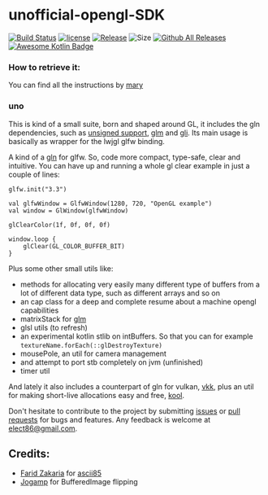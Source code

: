 # unofficial-opengl-SDK

[![Build Status](https://github.com/kotlin-graphics/uno-sdk/workflows/build/badge.svg)](https://github.com/kotlin-graphics/uno-sdk/actions?workflow=build)
[![license](https://img.shields.io/badge/License-MIT-orange.svg)](https://github.com/kotlin-graphics/uno-sdk/blob/master/LICENSE) 
[![Release](https://jitpack.io/v/kotlin-graphics/uno-sdk.svg)](https://jitpack.io/#kotlin-graphics/uno-sdk) 
![Size](https://github-size-badge.herokuapp.com/kotlin-graphics/uno-sdk.svg)
[![Github All Releases](https://img.shields.io/github/downloads/kotlin-graphics/uno-sdk/total.svg)]()
[![Awesome Kotlin Badge](https://kotlin.link/awesome-kotlin.svg)](https://github.com/KotlinBy/awesome-kotlin) 

### How to retrieve it:

You can find all the instructions by [mary](https://github.com/kotlin-graphics/mary)

### uno

This is kind of a small suite, born and shaped around GL, it includes the gln dependencies, such as [unsigned support](https://github.com/elect86/kotlin-unsigned), [glm](https://github.com/kotlin-graphics/glm) and [gli](https://github.com/kotlin-graphics/gli). Its main usage is basically as wrapper for the lwjgl glfw binding.

A kind of a [gln](https://github.com/kotlin-graphics/glm) for glfw. So, code more compact, type-safe, clear and intuitive. You can have up and running a whole gl clear example in just a couple of lines:

    glfw.init("3.3")

    val glfwWindow = GlfwWindow(1280, 720, "OpenGL example")
    val window = GlWindow(glfwWindow)
            
    glClearColor(1f, 0f, 0f, 0f)

    window.loop {
        glClear(GL_COLOR_BUFFER_BIT)
    }

    
Plus some other small utils like:
- methods for allocating very easily many different type of buffers from a lot of different data type, such as different arrays and so on
- an cap class for a deep and complete resume about a machine opengl capabilities
- matrixStack for [glm](https://github.com/kotlin-graphics/glm)
- glsl utils (to refresh)
- an experimental kotlin stlib on intBuffers. So that you can for example `textureName.forEach(::glDestroyTexture)`
- mousePole, an util for camera management
- and attempt to port stb completely on jvm (unfinished)
- timer util

And lately it also includes a counterpart of gln for vulkan, [vkk](https://github.com/kotlin-graphics/vkk), plus an util for making short-live allocations easy and free, [kool](https://github.com/kotlin-graphics/kool).


Don't hesitate to contribute to the project by submitting [issues](https://github.com/kotlin-graphics/uno-sdk/issues) or [pull requests](https://github.com/kotlin-graphics/uno-sdk/pulls) for bugs and features. Any feedback is welcome at [elect86@gmail.com](mailto://elect86@gmail.com).



## Credits:

- [Farid Zakaria](https://github.com/fzakaria) for [ascii85](https://github.com/fzakaria/ascii85)
- [Jogamp](http://jogamp.org/) for BufferedImage flipping 
